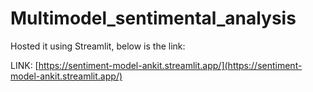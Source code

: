 # Multimodel_sentimental_analysis

Hosted it using Streamlit, below is the link:

LINK: [https://sentiment-model-ankit.streamlit.app/](https://sentiment-model-ankit.streamlit.app/)
